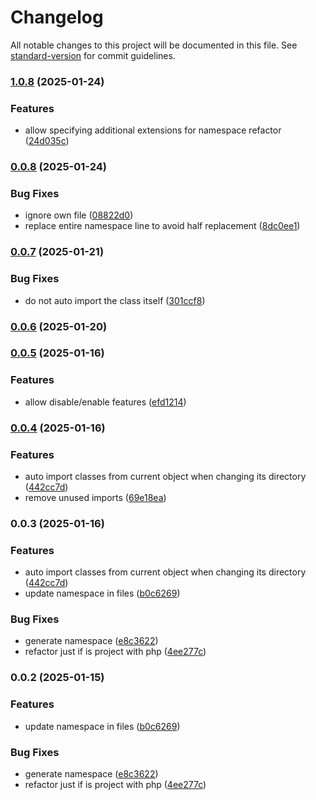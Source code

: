 # Changelog

All notable changes to this project will be documented in this file. See [standard-version](https://github.com/conventional-changelog/standard-version) for commit guidelines.

### [1.0.8](https://github.com/rejmann/php-namespace-refactor/compare/v0.0.8...v1.0.8) (2025-01-24)


### Features

* allow specifying additional extensions for namespace refactor ([24d035c](https://github.com/rejmann/php-namespace-refactor/commit/24d035c623d6d59d7f26fe5019681879a2911f9a))

### [0.0.8](https://github.com/rejmann/php-namespace-refactor/compare/v0.0.7...v0.0.8) (2025-01-24)


### Bug Fixes

* ignore own file ([08822d0](https://github.com/rejmann/php-namespace-refactor/commit/08822d07e60249b3c6fa71025543baf947e09a94))
* replace entire namespace line to avoid half replacement ([8dc0ee1](https://github.com/rejmann/php-namespace-refactor/commit/8dc0ee19bce1290f6fe953b11d08edeeeab19791))

### [0.0.7](https://github.com/rejmann/php-namespace-refactor/compare/v0.0.6...v0.0.7) (2025-01-21)


### Bug Fixes

* do not auto import the class itself ([301ccf8](https://github.com/rejmann/php-namespace-refactor/commit/301ccf8154fe15907cd5764fdf6ce54c1ed752b7))

### [0.0.6](https://github.com/rejmann/php-namespace-refactor/compare/v0.0.5...v0.0.6) (2025-01-20)

### [0.0.5](https://github.com/rejmann/php-namespace-refactor/compare/v0.0.4...v0.0.5) (2025-01-16)


### Features

* allow disable/enable features ([efd1214](https://github.com/rejmann/php-namespace-refactor/commit/efd12149b3c7263bb8bbee1c7feb4ec374d7386d))

### [0.0.4](https://github.com/rejmann/php-namespace-refactor/compare/v0.0.3...v0.0.4) (2025-01-16)


### Features

* auto import classes from current object when changing its directory ([442cc7d](https://github.com/rejmann/php-namespace-refactor/commit/442cc7d910fec706dfc589ab0569fa6ed0f0e643))
* remove unused imports ([69e18ea](https://github.com/rejmann/php-namespace-refactor/commit/69e18ea03fd7c5bbd95e3406de109036ea8b45ff))

### 0.0.3 (2025-01-16)


### Features

* auto import classes from current object when changing its directory ([442cc7d](https://github.com/rejmann/php-namespace-refactor/commit/442cc7d910fec706dfc589ab0569fa6ed0f0e643))
* update namespace in files ([b0c6269](https://github.com/rejmann/php-namespace-refactor/commit/b0c62695cdbfb8bb28056a5bee16e7bbc6b46de4))


### Bug Fixes

* generate namespace ([e8c3622](https://github.com/rejmann/php-namespace-refactor/commit/e8c3622f39844344a00dfc3c642d28841ef3e8f4))
* refactor just if is project with php ([4ee277c](https://github.com/rejmann/php-namespace-refactor/commit/4ee277c5146332f04d286dda634e665d5a563ff7))

### 0.0.2 (2025-01-15)


### Features

* update namespace in files ([b0c6269](https://github.com/rejmann/php-namespace-refactor/commit/b0c62695cdbfb8bb28056a5bee16e7bbc6b46de4))


### Bug Fixes

* generate namespace ([e8c3622](https://github.com/rejmann/php-namespace-refactor/commit/e8c3622f39844344a00dfc3c642d28841ef3e8f4))
* refactor just if is project with php ([4ee277c](https://github.com/rejmann/php-namespace-refactor/commit/4ee277c5146332f04d286dda634e665d5a563ff7))
